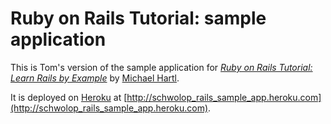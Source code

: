 # Ruby on Rails Tutorial: sample application

This is Tom's version of the sample application for
[*Ruby on Rails Tutorial: Learn Rails by Example*](http://railstutorial.org/)
by [Michael Hartl](http://michaelhartl.com/).

It is deployed on [Heroku](http://www.heroku.com) at [http://schwolop_rails_sample_app.heroku.com](http://schwolop_rails_sample_app.heroku.com).